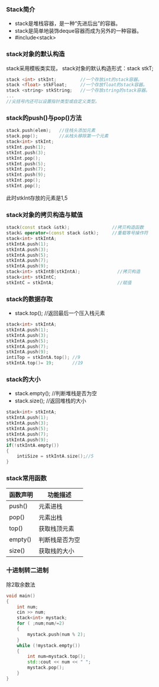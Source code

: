 ### Stack简介

- stack是堆栈容器，是一种“先进后出”的容器。
- stack是简单地装饰deque容器而成为另外的一种容器。
- \#include&lt;stack>  

### stack对象的默认构造

stack采用模板类实现， stack对象的默认构造形式：stack <T> stkT;  

```c++
stack <int> stkInt;         //一个存放int的stack容器。
stack <float> stkFloat;     //一个存放float的stack容器。
stack <string> stkString;   //一个存放string的stack容器。
...                                     
//尖括号内还可以设置指针类型或自定义类型。
```
### stack的push()与pop()方法

```c++
stack.push(elem);   //往栈头添加元素
stack.pop();        //从栈头移除第一个元素
stack<int> stkInt;   
stkInt.push(1);
stkInt.push(3);
stkInt.pop();   
stkInt.push(5);
stkInt.push(7);  
stkInt.push(9);
stkInt.pop();           
stkInt.pop();  
```
此时stkInt存放的元素是1,5  

### stack对象的拷贝构造与赋值
```c++
stack(const stack &stk);                //拷贝构造函数
stack& operator=(const stack &stk);     //重载等号操作符
stack<int> stkIntA;
stkIntA.push(1);
stkIntA.push(3);
stkIntA.push(5);
stkIntA.push(7);
stkIntA.push(9);
stack<int> stkIntB(stkIntA);              //拷贝构造
stack<int> stkIntC;
stkIntC = stkIntA;                        //赋值
```
### stack的数据存取

- stack.top();   //返回最后一个压入栈元素

```c++
stack<int> stkIntA;
stkIntA.push(1);
stkIntA.push(3);
stkIntA.push(5);
stkIntA.push(7);
stkIntA.push(9);
intiTop = stkIntA.top(); //9
stkIntA.top()= 19;       //19
```

### stack的大小

- stack.empty();   //判断堆栈是否为空
- stack.size();  //返回堆栈的大小

```c++
stack<int> stkIntA;
stkIntA.push(1);
stkIntA.push(3);
stkIntA.push(5);
stkIntA.push(7);
stkIntA.push(9);
if(!stkIntA.empty())
{
	intiSize = stkIntA.size();//5
}
```

### stack常用函数

| 函数声明    | 功能描述    |
| ------- | ------- |
| push()  | 元素进栈    |
| pop()   | 元素出栈    |
| top()   | 获取栈顶元素  |
| empty() | 判断栈是否为空 |
| size()  | 获取栈的大小  |

### 十进制转二进制

除2取余数法

```c++
void main()
{
	int num;
	cin >> num;
	stack<int> mystack;
	for ( ;num;num/=2)
	{
		mystack.push(num % 2);
	}
	while (!mystack.empty())
	{
		int num=mystack.top();
		std::cout << num << " ";
		mystack.pop();
	}
}
```